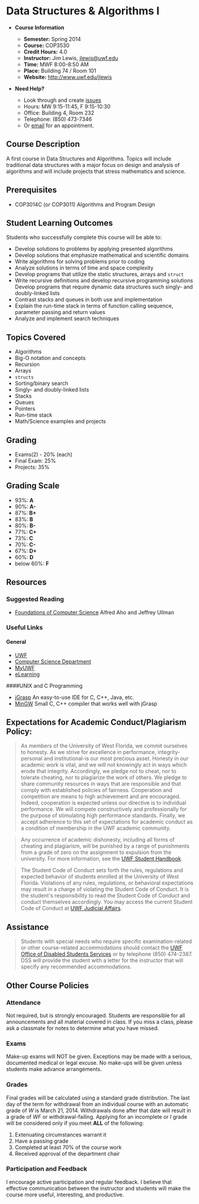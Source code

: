 # Data Structures & Algorithms I

* **Course Information**
	* **Semester:** Spring 2014
	* **Course:** COP3530
	* **Credit Hours:** 4.0
	* **Instructor:** Jim Lewis, [jlewis@uwf.edu](jlewis@uwf.edu)
	* **Time:** MWF 8:00-8:50 AM
	* **Place:** Building 74 / Room 101
	* **Website:** http://www.uwf.edu/jlewis

* **Need Help?**
	* Look through and create [issues](https://github.com/ShooShoSha/Course-Work/issues)
	* Hours: MW 9:15-11:45, F 9:15-10:30
	* Office: Building 4, Room 232
	* Telephone: (850) 473-7346
	* Or [email](jlewis@uwf.edu) for an appointment.

## Course Description
A first course in Data Structures and Algorithms. Topics will include 
traditional data structures with a major focus on design and analysis of
algorithms and will include projects that stress mathematics and science.
## Prerequisites
* COP3014C (or COP3011) Algorithms and Program Design

## Student Learning Outcomes
Students who successfully complete this course will be able to:

* Develop solutions to problems by applying presented algorithms
* Develop solutions that emphasize mathematical and scientific domains
* Write algorithms for solving problems prior to coding
* Analyze solutions in terms of time and space complexity
* Develop programs that utilize the static structures, arrays and `struct`
* Write recursive definitions and develop recursive programming solutions
Develop programs that require dynamic data structures such singly- and doubly-linked lists
* Contrast stacks and queues in both use and implementation
* Explain the run-time stack in terms of function calling sequence, parameter passing and return values
* Analyze and implement search techniques

## Topics Covered
* Algorithms
* Big-O notation and concepts
* Recursion
* Arrays
* `structs`
* Sorting/binary search
* Singly- and doubly-linked lists
* Stacks
* Queues
* Pointers
* Run-time stack
* Math/Science examples and projects

## Grading
* Exams(2) - 20% (each)
* Final Exam: 25%
* Projects: 35%

## Grading Scale
* 93%: **A**
* 90%: **A-**
* 87%: **B+**
* 83%: **B**
* 80%: **B-**
* 77%: **C+**
* 73%: **C**
* 70%: **C-**
* 67%: **D+**
* 60%: **D**
* below 60%: **F**

## Resources

### Suggested Reading
* [Foundations of Computer Science](i.stanford.edu/~ullman/focs.html) Alfred Aho and Jeffrey Ullman

### Useful Links

#### General
* [UWF](http://www.uwf.edu/)
* [Computer Science Department](http://www.uwf.edu/computerscience)
* [MyUWF](http://my.uwf.edu/)
* [eLearning](http://library.uwf.edu/)

####UNIX and C Programming
* [jGrasp](http://www.jgrasp.org/) An easy-to-use IDE for C, C++, Java, etc.
* [MinGW](http://sourceforge.net/projects/mingw/) Small C, C++ compiler that works well with jGrasp

## Expectations for Academic Conduct/Plagiarism Policy:

> As members of the University of West Florida, we commit ourselves to 
honesty. As we strive for excellence in performance, integrity-personal and 
institutional-is our most precious asset. Honesty in our academic work is 
vital, and we will not knowingly act in ways which erode that integrity. 
Accordingly, we pledge not to cheat, nor to tolerate cheating, nor to 
plagiarize the work of others. We pledge to share community resources in ways 
that are responsible and that comply with established policies of fairness. 
Cooperation and competition are means to high achievement and are encouraged. 
Indeed, cooperation is expected unless our directive is to individual 
performance. We will compete constructively and professionally for the purpose 
of stimulating high performance standards. Finally, we accept adherence to 
this set of expectations for academic conduct as a condition of membership in 
the UWF academic community.

> Any occurrence of academic dishonesty, including all forms of cheating and 
plagiarism, will be punished by a range of punishments from a grade of zero on 
the assignment to expulsion from the university. For more information, see the 
[UWF Student Handbook](<http://www.thezonelive.com/zone/public/6/handbook.asp>).

>The Student Code of Conduct sets forth the rules, regulations and expected 
behavior of students enrolled at the University of West Florida. Violations of 
any rules, regulations, or behavioral expectations may result in a charge of 
violating the Student Code of Conduct. It is the student's responsibility to 
read the Student Code of Conduct and conduct themselves accordingly.  You may 
access the current Student Code of Conduct at 
[UWF Judicial Affairs](<http://www.uwf.edu/osrr/>).

## Assistance

> Students with special needs who require specific examination-related or 
other course-related accommodations should contact the 
[UWF Office of Disabled Students Services](http://www.uwf.edu/sdrc/) or by 
telephone (850) 474-2387. DSS will provide the student with a letter for the 
instructor that will specify any recommended accommodations.

## Other Course Policies

### Attendance
Not required, but is strongly encouraged. Students are responsible for all announcements and all material covered in class. If you miss a class, 
please ask a classmate for notes to determine what you have missed.

### Exams
Make-up exams will NOT be given. Exceptions may be made with a serious, 
documented medical or legal excuse. No make-ups will be given unless students 
make advance arrangements.

### Grades
Final grades will be calculated using a standard grade distribution. 
The last day of the term for withdrawal from an individual course with an 
automatic grade of *W* is March 21, 2014. Withdrawals done after that date will
result in a grade of *WF* or withdrawal-failing.
Applying for an incomplete or *I* grade will be considered only if you meet 
**ALL** of the following: 

1. Extenuating circumstances warrant it
2. Have a passing grade
3. Completed at least 70% of the course work
4. Received approval of the department chair

### Participation and Feedback
I encourage active participation and regular feedback. I believe that 
effective communication between the instructor and students will make the course
more useful, interesting, and productive.

